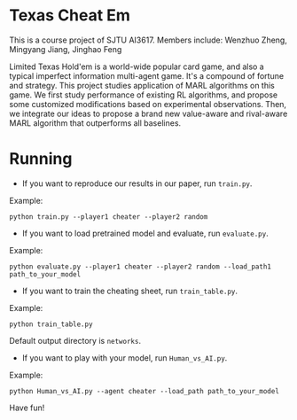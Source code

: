 # Texas Cheat Em
This is a course project of SJTU AI3617. 
Members include: Wenzhuo Zheng, Mingyang Jiang, Jinghao Feng

Limited Texas Hold'em is a world-wide popular card game, and also a typical imperfect information multi-agent game. It's a compound of fortune and strategy. This project studies application of MARL algorithms on this game. We first study performance of existing RL algorithms, and propose some customized modifications based on experimental observations. Then, we integrate our ideas to propose a brand new value-aware and rival-aware MARL algorithm that outperforms all baselines.

# Running

- If you want to reproduce our results in our paper, run `train.py`.

Example:
```shell
python train.py --player1 cheater --player2 random
```  



- If you want to load pretrained model and evaluate, run `evaluate.py`.

Example:
```shell
python evaluate.py --player1 cheater --player2 random --load_path1 path_to_your_model
```

- If you want to train the cheating sheet, run `train_table.py`.

Example:
```shell
python train_table.py
```

Default output directory is `networks`.

- If you want to play with your model, run `Human_vs_AI.py`.

Example:
```shell
python Human_vs_AI.py --agent cheater --load_path path_to_your_model
```

Have fun!
